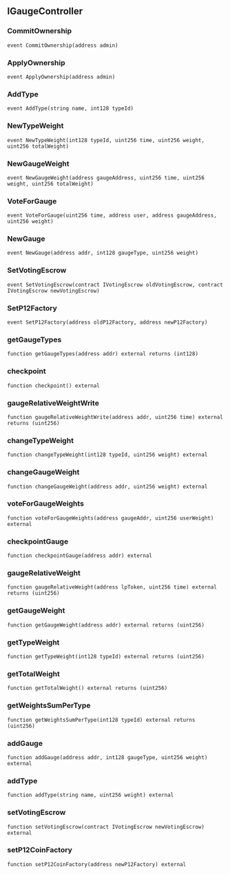 ## IGaugeController

### CommitOwnership

```solidity
event CommitOwnership(address admin)
```

### ApplyOwnership

```solidity
event ApplyOwnership(address admin)
```

### AddType

```solidity
event AddType(string name, int128 typeId)
```

### NewTypeWeight

```solidity
event NewTypeWeight(int128 typeId, uint256 time, uint256 weight, uint256 totalWeight)
```

### NewGaugeWeight

```solidity
event NewGaugeWeight(address gaugeAddress, uint256 time, uint256 weight, uint256 totalWeight)
```

### VoteForGauge

```solidity
event VoteForGauge(uint256 time, address user, address gaugeAddress, uint256 weight)
```

### NewGauge

```solidity
event NewGauge(address addr, int128 gaugeType, uint256 weight)
```

### SetVotingEscrow

```solidity
event SetVotingEscrow(contract IVotingEscrow oldVotingEscrow, contract IVotingEscrow newVotingEscrow)
```

### SetP12Factory

```solidity
event SetP12Factory(address oldP12Factory, address newP12Factory)
```

### getGaugeTypes

```solidity
function getGaugeTypes(address addr) external returns (int128)
```

### checkpoint

```solidity
function checkpoint() external
```

### gaugeRelativeWeightWrite

```solidity
function gaugeRelativeWeightWrite(address addr, uint256 time) external returns (uint256)
```

### changeTypeWeight

```solidity
function changeTypeWeight(int128 typeId, uint256 weight) external
```

### changeGaugeWeight

```solidity
function changeGaugeWeight(address addr, uint256 weight) external
```

### voteForGaugeWeights

```solidity
function voteForGaugeWeights(address gaugeAddr, uint256 userWeight) external
```

### checkpointGauge

```solidity
function checkpointGauge(address addr) external
```

### gaugeRelativeWeight

```solidity
function gaugeRelativeWeight(address lpToken, uint256 time) external returns (uint256)
```

### getGaugeWeight

```solidity
function getGaugeWeight(address addr) external returns (uint256)
```

### getTypeWeight

```solidity
function getTypeWeight(int128 typeId) external returns (uint256)
```

### getTotalWeight

```solidity
function getTotalWeight() external returns (uint256)
```

### getWeightsSumPerType

```solidity
function getWeightsSumPerType(int128 typeId) external returns (uint256)
```

### addGauge

```solidity
function addGauge(address addr, int128 gaugeType, uint256 weight) external
```

### addType

```solidity
function addType(string name, uint256 weight) external
```

### setVotingEscrow

```solidity
function setVotingEscrow(contract IVotingEscrow newVotingEscrow) external
```

### setP12CoinFactory

```solidity
function setP12CoinFactory(address newP12Factory) external
```
